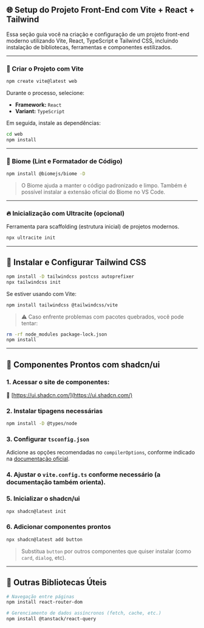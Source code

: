 ## 🌐 Setup do Projeto Front-End com Vite + React + Tailwind

Essa seção guia você na criação e configuração de um projeto front-end moderno utilizando Vite, React, TypeScript e Tailwind CSS, incluindo instalação de bibliotecas, ferramentas e componentes estilizados.

---

### 🚧 Criar o Projeto com Vite

```bash
npm create vite@latest web
```

Durante o processo, selecione:

- **Framework:** `React`
- **Variant:** `TypeScript`

Em seguida, instale as dependências:

```bash
cd web
npm install
```

---

### 🧹 Biome (Lint e Formatador de Código)

```bash
npm install @biomejs/biome -D
```

> O Biome ajuda a manter o código padronizado e limpo.
> Também é possível instalar a extensão oficial do Biome no VS Code.

---

### 🔥 Inicialização com Ultracite (opcional)

Ferramenta para scaffolding (estrutura inicial) de projetos modernos.

```bash
npx ultracite init
```

---

## 🎨 Instalar e Configurar Tailwind CSS

```bash
npm install -D tailwindcss postcss autoprefixer
npx tailwindcss init
```

Se estiver usando com Vite:

```bash
npm install tailwindcss @tailwindcss/vite
```

> ⚠️ Caso enfrente problemas com pacotes quebrados, você pode tentar:

```bash
rm -rf node_modules package-lock.json
npm install
```

---

## 💅 Componentes Prontos com shadcn/ui

### 1. Acessar o site de componentes:

📎 [https://ui.shadcn.com/](https://ui.shadcn.com/)

### 2. Instalar tipagens necessárias

```bash
npm install -D @types/node
```

### 3. Configurar `tsconfig.json`

Adicione as opções recomendadas no `compilerOptions`, conforme indicado na [documentação oficial](https://ui.shadcn.com/docs/installation).

### 4. Ajustar o `vite.config.ts` conforme necessário (a documentação também orienta).

### 5. Inicializar o shadcn/ui

```bash
npx shadcn@latest init
```

### 6. Adicionar componentes prontos

```bash
npx shadcn@latest add button
```

> Substitua `button` por outros componentes que quiser instalar (como `card`, `dialog`, etc).

---

## 🧩 Outras Bibliotecas Úteis

```bash
# Navegação entre páginas
npm install react-router-dom

# Gerenciamento de dados assíncronos (fetch, cache, etc.)
npm install @tanstack/react-query
```
